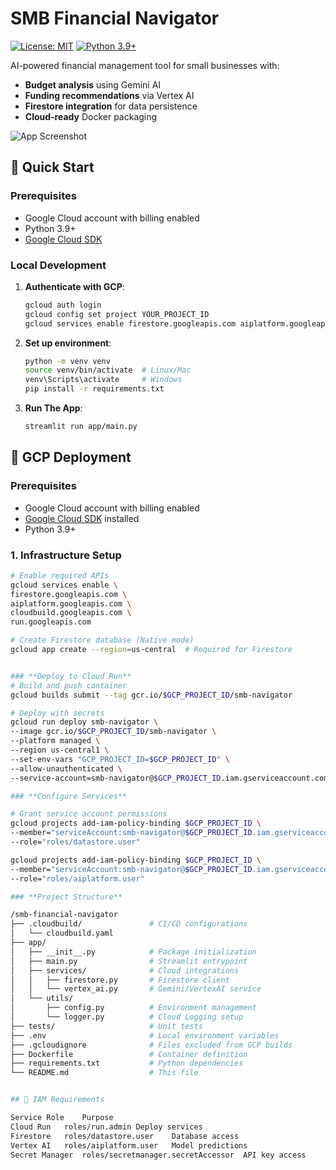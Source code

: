 # SMB Financial Navigator

[![License: MIT](https://img.shields.io/badge/License-MIT-yellow.svg)](https://opensource.org/licenses/MIT)
[![Python 3.9+](https://img.shields.io/badge/python-3.9+-blue.svg)](https://www.python.org/downloads/)

AI-powered financial management tool for small businesses with:
- **Budget analysis** using Gemini AI
- **Funding recommendations** via Vertex AI
- **Firestore integration** for data persistence
- **Cloud-ready** Docker packaging

![App Screenshot](docs/screenshot.png)

## 🚀 Quick Start

### Prerequisites
- Google Cloud account with billing enabled
- Python 3.9+
- [Google Cloud SDK](https://cloud.google.com/sdk/docs/install)

### Local Development
1. **Authenticate with GCP**:
   ```bash
   gcloud auth login
   gcloud config set project YOUR_PROJECT_ID
   gcloud services enable firestore.googleapis.com aiplatform.googleapis.com

2. **Set up environment**:
    ```bash
   python -m venv venv
   source venv/bin/activate  # Linux/Mac
   venv\Scripts\activate     # Windows
   pip install -r requirements.txt
3. **Run The App**:
   ```bash
   streamlit run app/main.py

## 🚀 GCP Deployment

### **Prerequisites**
- Google Cloud account with billing enabled
- [Google Cloud SDK](https://cloud.google.com/sdk/docs/install) installed
- Python 3.9+

### **1. Infrastructure Setup**
      
   ```bash
# Enable required APIs
gcloud services enable \
  firestore.googleapis.com \
  aiplatform.googleapis.com \
  cloudbuild.googleapis.com \
  run.googleapis.com

# Create Firestore database (Native mode)
gcloud app create --region=us-central  # Required for Firestore


### **Deploy to Cloud Run**
# Build and push container
gcloud builds submit --tag gcr.io/$GCP_PROJECT_ID/smb-navigator

# Deploy with secrets
gcloud run deploy smb-navigator \
  --image gcr.io/$GCP_PROJECT_ID/smb-navigator \
  --platform managed \
  --region us-central1 \
  --set-env-vars "GCP_PROJECT_ID=$GCP_PROJECT_ID" \
  --allow-unauthenticated \
  --service-account=smb-navigator@$GCP_PROJECT_ID.iam.gserviceaccount.com

### **Configure Services**

# Grant service account permissions
gcloud projects add-iam-policy-binding $GCP_PROJECT_ID \
  --member="serviceAccount:smb-navigator@$GCP_PROJECT_ID.iam.gserviceaccount.com" \
  --role="roles/datastore.user"

gcloud projects add-iam-policy-binding $GCP_PROJECT_ID \
  --member="serviceAccount:smb-navigator@$GCP_PROJECT_ID.iam.gserviceaccount.com" \
  --role="roles/aiplatform.user"

### **Project Structure**

/smb-financial-navigator
├── .cloudbuild/               # CI/CD configurations
│   └── cloudbuild.yaml
├── app/
│   ├── __init__.py            # Package initialization
│   ├── main.py                # Streamlit entrypoint
│   ├── services/              # Cloud integrations
│   │   ├── firestore.py       # Firestore client
│   │   └── vertex_ai.py       # Gemini/VertexAI service
│   └── utils/
│       ├── config.py          # Environment management
│       └── logger.py          # Cloud Logging setup
├── tests/                     # Unit tests
├── .env                       # Local environment variables
├── .gcloudignore              # Files excluded from GCP builds
├── Dockerfile                 # Container definition
├── requirements.txt           # Python dependencies
└── README.md                  # This file


## 🔐 IAM Requirements

Service	Role	Purpose
Cloud Run	roles/run.admin	Deploy services
Firestore	roles/datastore.user	Database access
Vertex AI	roles/aiplatform.user	Model predictions
Secret Manager	roles/secretmanager.secretAccessor	API key access
